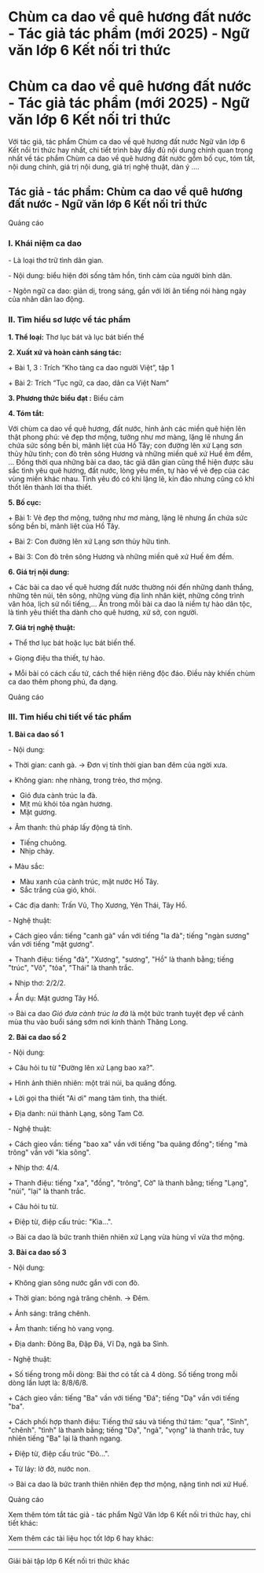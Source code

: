 # Chùm ca dao về quê hương đất nước - Tác giả tác phẩm (mới 2025) - Ngữ văn lớp 6 Kết nối tri thức

# Chùm ca dao về quê hương đất nước - Tác giả tác phẩm (mới 2025) - Ngữ văn lớp 6 Kết nối tri thức

Với tác giả, tác phẩm Chùm ca dao về quê hương đất nước Ngữ văn lớp 6 Kết nối tri thức hay nhất, chi tiết trình bày đầy đủ nội dung chính quan trọng nhất về tác phẩm Chùm ca dao về quê hương đất nước gồm bố cục, tóm tắt, nội dung chính, giá trị nội dung, giá trị nghệ thuật, dàn ý ....

## Tác giả - tác phẩm: Chùm ca dao về quê hương đất nước - Ngữ văn lớp 6 Kết nối tri thức

Quảng cáo

### **I. Khái niệm ca dao**

\- Là loại thơ trữ tình dân gian. 

\- Nội dung: biểu hiện đời sống tâm hồn, tình cảm của người bình dân. 

\- Ngôn ngữ ca dao: giản dị, trong sáng, gần với lời ăn tiếng nói hàng ngày của nhân dân lao động. 

### **II. Tìm hiểu sơ lược về tác phẩm**

**1\. Thể loại:** Thơ lục bát và lục bát biến thể

**2\. Xuất xứ và hoàn cảnh sáng tác:**

\+ Bài 1, 3 : Trích “Kho tàng ca dao người Việt”, tập 1

\+ Bài 2: Trích “Tục ngữ, ca dao, dân ca Việt Nam” 

**3\. Phương thức biểu đạt :** Biểu cảm

**4\. Tóm tắt:**

Với chùm ca dao về quê hương, đất nước, hình ảnh các miền quê hiện lên thật phong phú: vẻ đẹp thơ mộng, tưởng như mơ màng, lặng lẽ nhưng ẩn chứa sức sống bền bỉ, mãnh liệt của Hồ Tây; con đường lên xứ Lạng sơn thủy hữu tình; con đò trên sông Hương và những miền quê xứ Huế êm đềm, … Đồng thời qua những bài ca dao, tác giả dân gian cũng thể hiện được sâu sắc tình yêu quê hương, đất nước, lòng yêu mến, tự hào về vẻ đẹp của các vùng miền khác nhau. Tình yêu đó có khi lặng lẽ, kín đáo nhưng cũng có khi thốt lên thành lời tha thiết. 

**5\. Bố cục:**

\+ Bài 1: Vẻ đẹp thơ mộng, tưởng như mơ màng, lặng lẽ nhưng ẩn chứa sức sống bền bỉ, mãnh liệt của Hồ Tây. 

\+ Bài 2: Con đường lên xứ Lạng sơn thủy hữu tình. 

\+ Bài 3: Con đò trên sông Hương và những miền quê xứ Huế êm đềm. 

**6\. Giá trị nội dung:**

\+ Các bài ca dao về quê hương đất nước thường nói đến những danh thắng, những tên núi, tên sông, những vùng địa linh nhân kiệt, những công trình văn hóa, lịch sử nổi tiếng,… Ẩn trong mỗi bài ca dao là niềm tự hào dân tộc, là tình yêu thiết tha dành cho quê hương, xứ sở, con người. 

**7\. Giá trị nghệ thuật:**

\+ Thể thơ lục bát hoặc lục bát biến thể. 

\+ Giọng điệu tha thiết, tự hào. 

\+ Mỗi bài có cách cấu tứ, cách thể hiện riêng độc đáo. Điều này khiến chùm ca dao thêm phong phú, đa dạng. 

Quảng cáo

### **III. Tìm hiểu chi tiết về tác phẩm**

**1\. Bài ca dao số 1**

\- Nội dung:

\+ Thời gian: canh gà. → Đơn vị tính thời gian ban đêm của ngời xưa.

\+ Không gian: nhẹ nhàng, trong trẻo, thơ mộng.

  * Gió đưa cành trúc la đà.
  * Mịt mù khói tỏa ngàn hương.
  * Mặt gương.



\+ Âm thanh: thủ pháp lấy động tả tĩnh.

  * Tiếng chuông.
  * Nhịp chày.



\+ Màu sắc:

  * Màu xanh của cành trúc, mặt nước Hồ Tây.
  * Sắc trắng của gió, khói.



\+ Các địa danh: Trấn Vũ, Thọ Xương, Yên Thái, Tây Hồ.

\- Nghệ thuật:

\+ Cách gieo vần: tiếng "canh gà" vần với tiếng "la đà"; tiếng "ngàn sương" vần với tiếng "mặt gương".

\+ Thanh điệu: tiếng "đà", "Xương", "sương", "Hồ" là thanh bằng; tiếng "trúc", "Võ", "tỏa", "Thái" là thanh trắc. 

\+ Nhịp thơ: 2/2/2.

\+ Ẩn dụ: Mặt gương Tây Hồ.

➩ Bài ca dao _Gió đưa cành trúc la đà_ là một bức tranh tuyệt đẹp về cảnh mùa thu vào buổi sáng sớm nơi kinh thành Thăng Long.

**2\. Bài ca dao số 2**

\- Nội dung: 

\+ Câu hỏi tu từ "Đường lên xứ Lạng bao xa?".

\+ Hình ảnh thiên nhiên: một trái núi, ba quãng đồng.

\+ Lời gọi tha thiết "Ai ơi" mang tâm tình, tha thiết.

\+ Địa danh: núi thành Lạng, sông Tam Cờ.

\- Nghệ thuật:

\+ Cách gieo vần: tiếng "bao xa" vần với tiếng "ba quãng đồng"; tiếng "mà trông" vần với "kìa sông".

\+ Nhịp thơ: 4/4. 

\+ Thanh điệu: tiếng "xa", "đồng", "trông", Cờ" là thanh bằng; tiếng "Lạng", "núi", "lại" là thanh trắc. 

\+ Câu hỏi tu từ.

\+ Điệp từ, điệp cấu trúc: "Kìa...".

➩ Bài ca dao là bức tranh thiên nhiên xứ Lạng vừa hùng vĩ vừa thơ mộng.

**3\. Bài ca dao số 3**

\- Nội dung:

\+ Không gian sông nước gắn với con đò.

\+ Thời gian: bóng ngả trăng chênh. → Đêm.

\+ Ánh sáng: trăng chênh.

\+ Âm thanh: tiếng hò vang vọng. 

\+ Địa danh: Đông Ba, Đập Đá, Vĩ Dạ, ngã ba Sình.

\- Nghệ thuật:

\+ Số tiếng trong mỗi dòng: Bài thơ có tất cả 4 dòng. Số tiếng trong mỗi dòng lần lượt là: 8/8/6/8.

\+ Cách gieo vần: tiếng "Ba" vần với tiếng "Đá"; tiếng "Dạ" vần với tiếng "ba".

\+ Cách phối hợp thanh điệu: Tiếng thứ sáu và tiếng thứ tám: "qua", "Sình", "chênh". "tình" là thanh bằng; tiếng "Dạ", "ngả", "vọng" là thanh trắc, tuy nhiên tiếng "Ba" lại là thanh ngang. 

\+ Điệp từ, điệp cấu trúc "Đò...".

\+ Từ láy: lờ đờ, nước non.

➩ Bài ca dao là bức tranh thiên nhiên đẹp thơ mộng, nặng tình nơi xứ Huế.

Quảng cáo

Xem thêm tóm tắt tác giả - tác phẩm Ngữ Văn lớp 6 Kết nối tri thức hay, chi tiết khác:

Xem thêm các tài liệu học tốt lớp 6 hay khác:

* * *

Giải bài tập lớp 6 Kết nối tri thức khác
